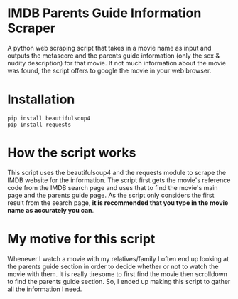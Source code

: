   # IMDB Parents Guide Information Scraper
A python web scraping script that takes in a movie name as input and outputs the metascore and the parents guide information (only the sex &amp; nudity description) for that movie. If not much information about the movie was found, the script offers to google the movie in your web browser.

 # Installation
```
pip install beautifulsoup4
pip install requests
```

 # How the script works
 This script uses the beautifulsoup4 and the requests module to scrape the IMDB website for the information. The script first gets the movie's reference code from the IMDB search page and uses that to find the movie's main page and the parents guide page. As the script only considers the first result from the search page, **it is recommended that you type in the movie name as accurately you can**.
 
 # My motive for this script
Whenever I watch a movie with my relatives/family I often end up looking at the parents guide section in order to decide whether or not to watch the movie with them. It is really tiresome to first find the movie then scrolldown to find the parents guide section. So, I ended up making this script to gather all the information I need.
